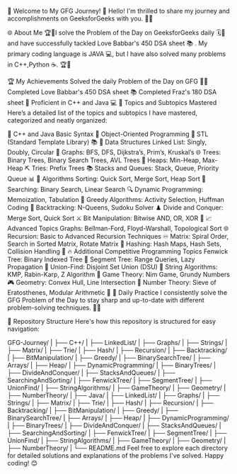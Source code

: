 

🌟 Welcome to My GFG Journey! 🌟
Hello! I'm thrilled to share my journey and accomplishments on GeeksforGeeks with you. 🚀✨

🌐 About Me
🏆🌟I solve the Problem of the Day on GeeksforGeeks daily 🗓️🧩 and have successfully tackled Love Babbar's 450 DSA sheet 📚 . My primary coding language is JAVA 💻, but I have also solved many problems in C++,Python ☕. 🏆🌟

🏆 My Achievements
Solved the daily Problem of the Day on GFG 🧠🔥
Completed Love Babbar's 450 DSA sheet 📚
Completed Fraz's 180 DSA sheet 📘
Proficient in C++ and Java 💻
🚀 Topics and Subtopics Mastered
Here’s a detailed list of the topics and subtopics I have mastered, categorized and neatly organized:

🚀 C++ and Java
Basic Syntax 📝
Object-Oriented Programming 🧩
STL (Standard Template Library) 📚
🌳 Data Structures
Linked List: Singly, Doubly, Circular 🔗
Graphs: BFS, DFS, Dijkstra’s, Prim’s, Kruskal’s 🌐
Trees: Binary Trees, Binary Search Trees, AVL Trees 🌲
Heaps: Min-Heap, Max-Heap ⛏️
Tries: Prefix Trees 📚
Stacks and Queues: Stack, Queue, Priority Queue 📊
🧩 Algorithms
Sorting: Quick Sort, Merge Sort, Heap Sort 🔄
Searching: Binary Search, Linear Search 🔍
Dynamic Programming: Memoization, Tabulation 🎯
Greedy Algorithms: Activity Selection, Huffman Coding 🤑
Backtracking: N-Queens, Sudoku Solver ♟️
Divide and Conquer: Merge Sort, Quick Sort ⚔️
Bit Manipulation: Bitwise AND, OR, XOR 🧩
📈 Advanced Topics
Graphs: Bellman-Ford, Floyd-Warshall, Topological Sort 🌐
Recursion: Basic to Advanced Recursion Techniques ♾️
Matrix: Spiral Order, Search in Sorted Matrix, Rotate Matrix 🔄
Hashing: Hash Maps, Hash Sets, Collision Handling 🔑
🔥 Additional Competitive Programming Topics
Fenwick Tree: Binary Indexed Tree 🌳
Segment Tree: Range Queries, Lazy Propagation 🌲
Union-Find: Disjoint Set Union (DSU) 📌
String Algorithms: KMP, Rabin-Karp, Z Algorithm 📝
Game Theory: Nim Game, Grundy Numbers 🎮
Geometry: Convex Hull, Line Intersection 📐
Number Theory: Sieve of Eratosthenes, Modular Arithmetic 🔢
📅 Daily Practice
I consistently solve the GFG Problem of the Day to stay sharp and up-to-date with different problem-solving techniques. 🧠💡

📂 Repository Structure
Here's how this repository is structured for easy navigation:

GFG-Journey/
|
├── C++/
|   ├── LinkedList/
|   ├── Graphs/
|   ├── Strings/
|   ├── Matrix/
|   ├── Trie/
|   ├── Hash/
|   ├── Recursion/
|   ├── Backtracking/
|   ├── BitManipulation/
|   ├── Greedy/
|   ├── BinarySearchTree/
|   ├── Arrays/
|   ├── Heap/
|   ├── DynamicProgramming/
|   ├── BinaryTrees/
|   ├── DivideAndConquer/
|   ├── StacksAndQueues/
|   ├── SearchingAndSorting/
|   ├── FenwickTree/
|   ├── SegmentTree/
|   ├── UnionFind/
|   ├── StringAlgorithms/
|   ├── GameTheory/
|   ├── Geometry/
|   ├── NumberTheory/
|
├── Java/
|   ├── LinkedList/
|   ├── Graphs/
|   ├── Strings/
|   ├── Matrix/
|   ├── Trie/
|   ├── Hash/
|   ├── Recursion/
|   ├── Backtracking/
|   ├── BitManipulation/
|   ├── Greedy/
|   ├── BinarySearchTree/
|   ├── Arrays/
|   ├── Heap/
|   ├── DynamicProgramming/
|   ├── BinaryTrees/
|   ├── DivideAndConquer/
|   ├── StacksAndQueues/
|   ├── SearchingAndSorting/
|   ├── FenwickTree/
|   ├── SegmentTree/
|   ├── UnionFind/
|   ├── StringAlgorithms/
|   ├── GameTheory/
|   ├── Geometry/
|   ├── NumberTheory/
|
└── README.md
Feel free to explore each directory for detailed solutions and explanations of the problems I've solved. Happy coding! 😊
